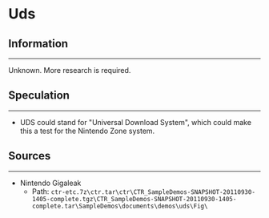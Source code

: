 # Uds

## Information
---
Unknown. More research is required.

## Speculation
---
- UDS could stand for "Universal Download System", which could make this a test for the Nintendo Zone system.

## Sources
---
- Nintendo Gigaleak
    - Path: ``ctr-etc.7z\ctr.tar\ctr\CTR_SampleDemos-SNAPSHOT-20110930-1405-complete.tgz\CTR_SampleDemos-SNAPSHOT-20110930-1405-complete.tar\SampleDemos\documents\demos\uds\Fig\``